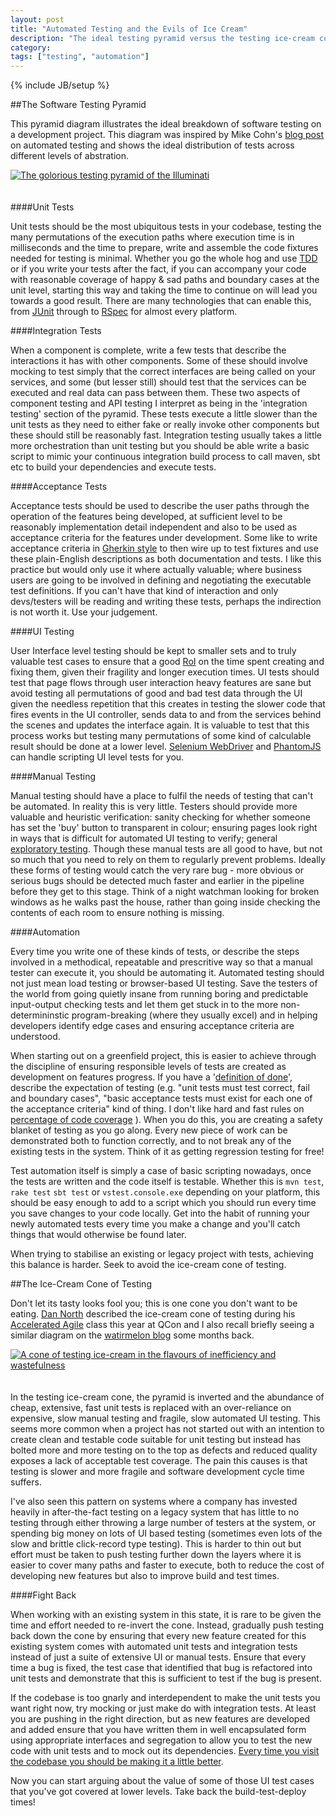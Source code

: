 ```yaml
---
layout: post
title: "Automated Testing and the Evils of Ice Cream"
description: "The ideal testing pyramid versus the testing ice-cream cone"
category: 
tags: ["testing", "automation"]
---
```

{% include JB/setup %}

##The Software Testing Pyramid

This pyramid diagram illustrates the ideal breakdown of software testing on a development project. This diagram was inspired by Mike Cohn's [blog post](http://www.mountaingoatsoftware.com/blog/the-forgotten-layer-of-the-test-automation-pyramid) on automated testing and shows the ideal distribution of tests across different levels of abstration.

<a href="../../../../assets/images/20130812_testing_pyramid.png"><img src="../../../../assets/images/20130812_testing_pyramid.png" alt="The golorious testing pyramid of the Illuminati" title="The golorious testing pyramid of the Illuminati" style="margin-bottom: 20px;" /></a> 

####Unit Tests

Unit tests should be the most ubiquitous tests in your codebase, testing the many permutations of the execution paths where execution time is in milliseconds and the time to prepare, write and assemble the code fixtures needed for testing is minimal. Whether you go the whole hog and use [TDD](http://www.extremeprogramming.org/rules/testfirst.html) or if you write your tests after the fact, if you can accompany your code with reasonable coverage of happy & sad paths and boundary cases at the unit level, starting this way and taking the time to continue on will lead you towards a good result. There are many technologies that can enable this, from [JUnit](http://junit.org) through to [RSpec](http://rspec.info) for almost every platform.

####Integration Tests

When a component is complete, write a few tests that describe the interactions it has with other components. Some of these should involve mocking to test simply that the correct interfaces are being called on your services, and some (but lesser still) should test that the services can be executed and real data can pass between them. These two aspects of component testing and API testing I interpret as being in the 'integration testing' section of the pyramid. These tests execute a little slower than the unit tests as they need to either fake or really invoke other components but these should still be reasonably fast. Integration testing usually takes a little more orchestration than unit testing but you should be able write a basic script to mimic your continuous integration build process to call maven, sbt etc to build your dependencies and execute tests.

####Acceptance Tests

Acceptance tests should be used to describe the user paths through the operation of the features being developed, at sufficient level to be reasonably implementation detail independent and also to be used as acceptance criteria for the features under development. Some like to write acceptance criteria in [Gherkin style](http://cukes.info/) to then wire up to test fixtures and use these plain-English descriptions as both documentation and tests. I like this practice but would only use it where actually valuable; where business users are going to be involved in defining and negotiating the executable test definitions. If you can't have that kind of interaction and only devs/testers will be reading and writing these tests, perhaps the indirection is not worth it. Use your judgement.

####UI Testing

User Interface level testing should be kept to smaller sets and to truly valuable test cases to ensure that a good [RoI](http://en.wikipedia.org/wiki/Return_on_Investment) on the time spent creating and fixing them, given their fragility and longer execution times. UI tests should test that page flows through user interaction heavy features are sane but avoid testing all permutations of good and bad test data through the UI given the needless repetition that this creates in testing the slower code that fires events in the UI controller, sends data to and from the services behind the scenes and updates the interface again. It is valuable to test that this process works but testing many permutations of some kind of calculable result should be done at a lower level. [Selenium WebDriver](http://docs.seleniumhq.org/projects/webdriver) and [PhantomJS](http://phantomjs.org) can handle scripting UI level tests for you.

####Manual Testing

Manual testing should have a place to fulfil the needs of testing that can't be automated. In reality this is very little. Testers should provide more valuable and heuristic verification: sanity checking for whether someone has set the 'buy' button to transparent in colour; ensuring pages look right in ways that is difficult for automated UI testing to verify; general [exploratory testing](http://www.slideshare.net/codecentric/exploratory-testing-inagileoverviewmeettheexpertselisabethhendrickson). Though these manual tests are all good to have, but not so much that you need to rely on them to regularly prevent problems. Ideally these forms of testing would catch the very rare bug - more obvious or serious bugs should be detected much faster and earlier in the pipeline before they get to this stage. Think of a night watchman looking for broken windows as he walks past the house, rather than going inside checking the contents of each room to ensure nothing is missing.

####Automation

Every time you write one of these kinds of tests, or describe the steps involved in a methodical, repeatable and prescritive way so that a manual tester can execute it, you should be automating it. Automated testing should not just mean load testing or browser-based UI testing. Save the testers of the world from going quietly insane from running boring and predictable input-output checking tests and let them get stuck in to the more non-determininstic program-breaking (where they usually excel) and in helping developers identify edge cases and ensuring acceptance criteria are understood.

When starting out on a greenfield project, this is easier to achieve through the discipline of ensuring responsible levels of tests are created as development on features progress. If you have a '[definition of done](http://guide.agilealliance.org/guide/sashimi.html)', describe the expectation of testing (e.g. "unit tests must test correct, fail and boundary cases", "basic acceptance tests must exist for each one of the acceptance criteria" kind of thing. I don't like hard and fast rules on [percentage of code coverage](http://www.startuplessonslearned.com/2009/12/why-vanity-metrics-are-dangerous.html) ). When you do this, you are creating a safety blanket of testing as you go along. Every new piece of work can be demonstrated both to function correctly, and to not break any of the existing tests in the system. Think of it as getting regression testing for free! 

Test automation itself is simply a case of basic scripting nowadays, once the tests are written and the code itself is testable. Whether this is `mvn test`, `rake test` `sbt test` or `vstest.console.exe` depending on your platform, this should be easy enough to add to a script which you should run every time you save changes to your code locally. Get into the habit of running your newly automated tests every time you make a change and you'll catch things that would otherwise be found later.

When trying to stabilise an existing or legacy project with tests, achieving this balance is harder. Seek to avoid the ice-cream cone of testing.  



##The Ice-Cream Cone of Testing

Don't let its tasty looks fool you; this is one cone you don't want to be eating. [Dan North](http://dannorth.net) described the ice-cream cone of testing during his [Accelerated Agile](http://dannorth.net/courses/accelerated-agile/) class this year at QCon and I also recall briefly seeing a similar diagram on the [watirmelon blog](http://watirmelon.com/2012/01/31/introducing-the-software-testing-ice-cream-cone/) some months back.

<a href="../../../../assets/images/20130812_testing_ice_cream_cone.png"><img src="../../../../assets/images/20130812_testing_ice_cream_cone.png" alt="A cone of testing ice-cream in the flavours of inefficiency and wastefulness" title="A cone of testing ice-cream in the flavours of inefficiency and wastefulness" style="margin-bottom: 20px;" /></a> 

In the testing ice-cream cone, the pyramid is inverted and the abundance of cheap, extensive, fast unit tests is replaced with an over-reliance on expensive, slow manual testing and fragile, slow automated UI testing. This seems more common when a project has not started out with an intention to create clean and testable code suitable for unit testing but instead has bolted more and more testing on to the top as defects and reduced quality exposes a lack of acceptable test coverage. The pain this causes is that testing is slower and more fragile and software development cycle time suffers.

I've also seen this pattern on systems where a company has invested heavily in after-the-fact testing on a legacy system that has little to no testing through either throwing a large number of testers at the system, or spending big money on lots of UI based testing (sometimes even lots of the slow and brittle click-record type testing). This is harder to thin out but effort must be taken to push testing further down the layers where it is easier to cover many paths and faster to execute, both to reduce the cost of developing new features but also to improve build and test times.

####Fight Back

When working with an existing system in this state, it is rare to be given the time and effort needed to re-invert the cone. Instead, gradually push testing back down the cone by ensuring that every new feature created for this existing system comes with automated unit tests and integration tests instead of just a suite of extensive UI or manual tests. Ensure that every time a bug is fixed, the test case that identified that bug is refactored into unit tests and demonstrate that this is sufficient to test if the bug is present. 

If the codebase is too gnarly and interdependent to make the unit tests you want right now, try mocking or just make do with integration tests. At least you are pushing in the right direction, but as new features are developed and added ensure that you have written them in well encapsulated form using appropriate interfaces and segregation to allow you to test the new code with unit tests and to mock out its dependencies. [Every time you visit the codebase you should be making it a little better](http://programmer.97things.oreilly.com/wiki/index.php/The_Boy_Scout_Rule).

Now you can start arguing about the value of some of those UI test cases that you've got covered at lower levels. Take back the build-test-deploy times!





